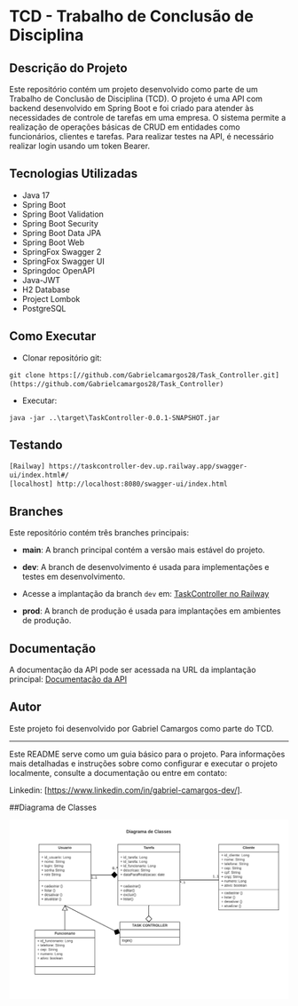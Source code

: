 # TCD - Trabalho de Conclusão de Disciplina

## Descrição do Projeto

Este repositório contém um projeto desenvolvido como parte de um Trabalho de Conclusão de Disciplina (TCD). O projeto é uma API com backend desenvolvido em Spring Boot e foi criado para atender às necessidades de controle de tarefas em uma empresa. O sistema permite a realização de operações básicas de CRUD em entidades como funcionários, clientes e tarefas. Para realizar testes na API, é necessário realizar login usando um token Bearer.

## Tecnologias Utilizadas

- Java 17
- Spring Boot
- Spring Boot Validation
- Spring Boot Security
- Spring Boot Data JPA
- Spring Boot Web
- SpringFox Swagger 2
- SpringFox Swagger UI
- Springdoc OpenAPI
- Java-JWT
- H2 Database
- Project Lombok
- PostgreSQL

## Como Executar

- Clonar repositório git:
```
git clone https:[//github.com/Gabrielcamargos28/Task_Controller.git](https://github.com/Gabrielcamargos28/Task_Controller)
```

- Executar:
```
java -jar ..\target\TaskController-0.0.1-SNAPSHOT.jar
```

## Testando

```
[Railway] https://taskcontroller-dev.up.railway.app/swagger-ui/index.html#/
[localhost] http://localhost:8080/swagger-ui/index.html
```

## Branches

Este repositório contém três branches principais:

- **main**: A branch principal contém a versão mais estável do projeto.

- **dev**: A branch de desenvolvimento é usada para implementações e testes em desenvolvimento.
- Acesse a implantação da branch `dev` em: [TaskController no Railway](https://taskcontroller-dev.up.railway.app/swagger-ui/index.html/)


- **prod**: A branch de produção é usada para implantações em ambientes de produção. 
## Documentação

A documentação da API pode ser acessada na URL da implantação principal: [Documentação da API](https://taskcontroller-dev.up.railway.app/swagger-ui/index.html/)

## Autor

Este projeto foi desenvolvido por Gabriel Camargos como parte do TCD.

---

Este README serve como um guia básico para o projeto. Para informações mais detalhadas e instruções sobre como configurar e executar o projeto localmente, consulte a documentação ou entre em contato:

Linkedin: [https://www.linkedin.com/in/gabriel-camargos-dev/].

##Diagrama de Classes

![Diagrama de classes](https://github.com/Gabrielcamargos28/Task_Controller/blob/main/Diagrama%20de%20classes.png)
